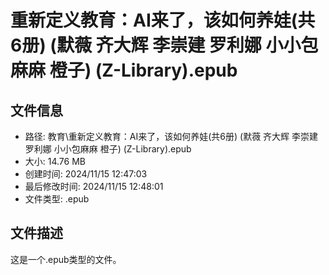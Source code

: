 ﻿# 重新定义教育：AI来了，该如何养娃(共6册) (默薇  齐大辉  李崇建  罗利娜  小小包麻麻  橙子) (Z-Library).epub

## 文件信息
- 路径: 教育\重新定义教育：AI来了，该如何养娃(共6册) (默薇  齐大辉  李崇建  罗利娜  小小包麻麻  橙子) (Z-Library).epub
- 大小: 14.76 MB
- 创建时间: 2024/11/15 12:47:03
- 最后修改时间: 2024/11/15 12:48:01
- 文件类型: .epub

## 文件描述
这是一个.epub类型的文件。

